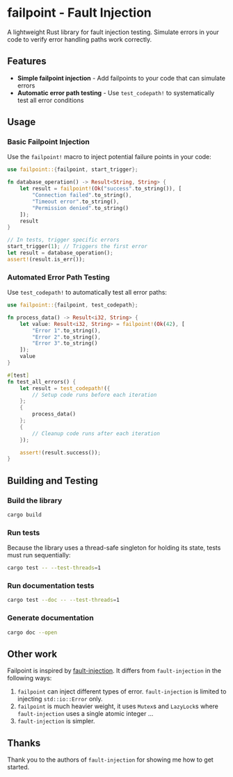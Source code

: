 # failpoint - Fault Injection

A lightweight Rust library for fault injection testing. Simulate
errors in your code to verify error handling paths work correctly.

## Features

- **Simple failpoint injection** - Add failpoints to your code that can simulate errors
- **Automatic error path testing** - Use `test_codepath!` to systematically test all error conditions

## Usage

### Basic Failpoint Injection

Use the `failpoint!` macro to inject potential failure points in your code:

```rust
use failpoint::{failpoint, start_trigger};

fn database_operation() -> Result<String, String> {
    let result = failpoint!(Ok("success".to_string()), [
        "Connection failed".to_string(),
        "Timeout error".to_string(),
        "Permission denied".to_string()
    ]);
    result
}

// In tests, trigger specific errors
start_trigger(1); // Triggers the first error
let result = database_operation();
assert!(result.is_err());
```

### Automated Error Path Testing

Use `test_codepath!` to automatically test all error paths:

```rust
use failpoint::{failpoint, test_codepath};

fn process_data() -> Result<i32, String> {
    let value: Result<i32, String> = failpoint!(Ok(42), [
        "Error 1".to_string(),
        "Error 2".to_string(),
        "Error 3".to_string()
    ]);
    value
}

#[test]
fn test_all_errors() {
    let result = test_codepath!({
        // Setup code runs before each iteration
    };
    {
        process_data()
    };
    {
        // Cleanup code runs after each iteration
    });

    assert!(result.success());
}
```

## Building and Testing

### Build the library

```bash
cargo build
```

### Run tests

Because the library uses a thread-safe singleton for holding its state, tests must run sequentially:

```bash
cargo test -- --test-threads=1
```

### Run documentation tests

```bash
cargo test --doc -- --test-threads=1
```

### Generate documentation

```bash
cargo doc --open
```



## Other work

Failpoint is inspired by
[fault-injection](https://crates.io/crates/fault-injection).  It
differs from `fault-injection` in the following ways:

1. `failpoint` can inject different types of error. `fault-injection`
   is limited to injecting `std::io::Error` only.
2. `failpoint` is much heavier weight, it uses `Mutex`s and
   `LazyLock`s where `fault-injection` uses a single atomic integer
   ...
3. `fault-injection` is simpler.

## Thanks

Thank you to the authors of `fault-injection` for showing me how to
get started.



